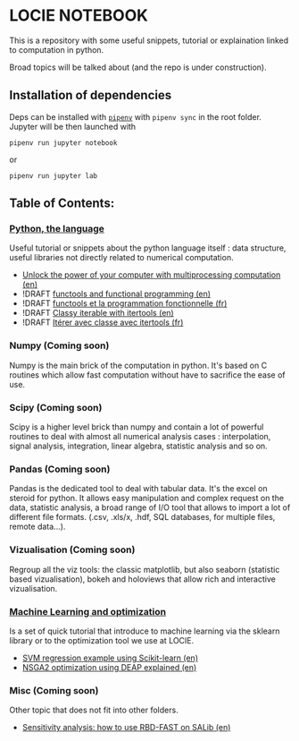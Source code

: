 # LOCIE NOTEBOOK

This is a repository with some useful snippets, tutorial or explaination linked to computation in python.

Broad topics will be talked about (and the repo is under construction).

## Installation of dependencies

Deps can be installed with [`pipenv`](https://docs.pipenv.org/) with `pipenv sync` in the root folder. Jupyter will be then launched with

`pipenv run jupyter notebook`

or

`pipenv run jupyter lab`

## Table of Contents:

### [Python, the language](./base_python)

Useful tutorial or snippets about the python language itself : data structure, useful libraries not directly related to numerical computation.

- [Unlock the power of your computer with multiprocessing computation (en)](./base_python/multiprocessing.ipynb)
- !DRAFT [functools and functional programming (en)](./base_python/functools_funct_program-en.ipynb)
- !DRAFT [functools et la programmation fonctionnelle (fr)](./base_python/functools_funct_program-fr.ipynb)
- !DRAFT [Classy iterable with itertools (en)](base_python/itertools-en.ipynb)
- !DRAFT [Itérer avec classe avec itertools (fr)](base_python/itertools-fr.ipynb)


### Numpy (Coming soon)

Numpy is the main brick of the computation in python. It's based on C routines which allow fast computation without have to sacrifice the ease of use.

### Scipy (Coming soon)

Scipy is a higher level brick than numpy and contain a lot of powerful routines to deal with almost all numerical analysis cases : interpolation, signal analysis, integration, linear algebra, statistic analysis and so on.

### Pandas (Coming soon)

Pandas is the dedicated tool to deal with tabular data. It's the excel on steroid for python. It allows easy manipulation and complex request on the data, statistic analysis, a broad range of I/O tool that allows to import a lot of different file formats. (.csv, .xls/x, .hdf, SQL databases, for multiple files, remote data...).

### Vizualisation (Coming soon)

Regroup all the viz tools: the classic matplotlib, but also seaborn (statistic based vizualisation), bokeh and holoviews that allow rich and interactive vizualisation.

### [Machine Learning and optimization](./ml)

Is a set of quick tutorial that introduce to machine learning via the sklearn library or to the optimization tool we use at LOCIE.

- [SVM regression example using Scikit-learn (en)](./ml/mapping_function_SVM.ipynb)
- [NSGA2 optimization using DEAP explained (en)](./ml/multiobjective_optimization.ipynb)

### Misc (Coming soon)

Other topic that does not fit into other folders.
- [Sensitivity analysis: how to use RBD-FAST on SALib (en)](./misc/Sensitivity_analysis.ipynb) 
